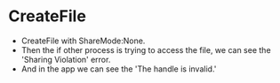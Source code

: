 # CreateFile

- CreateFile with ShareMode:None.
- Then the if other process is trying to access the file, we can see the 'Sharing Violation' error. 
- And in the app we can see the 'The handle is invalid.'
